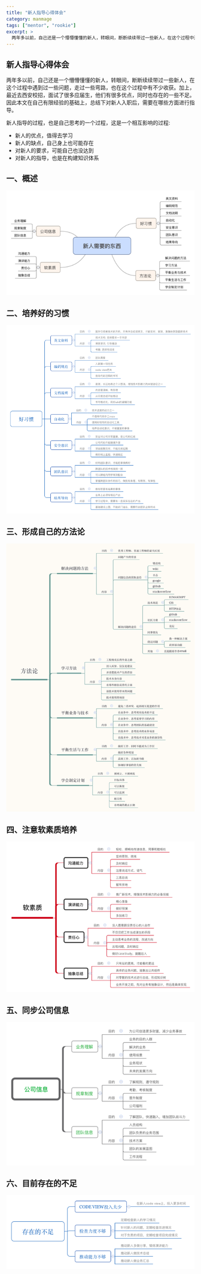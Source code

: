 ```yaml
---
title: "新人指导心得体会"
category: manmage
tags: ["mentor", "rookie"]
excerpt: >
  两年多以前，自己还是一个懵懵懂懂的新人，转眼间，断断续续带过一些新人，在这个过程中遇到过一些问题，走过一些弯路，也在这个过程中有不少收获。加上，最近去西安校招，面试了很多应届生，他们有很多优点，同时也存在的一些不足。因此本文在自己有限经验的基础上，总结下对新人入职后，需要在哪些方面进行指导。
---
```


## 新人指导心得体会

两年多以前，自己还是一个懵懵懂懂的新人，转眼间，断断续续带过一些新人，在这个过程中遇到过一些问题，走过一些弯路，也在这个过程中有不少收获。加上，最近去西安校招，面试了很多应届生，他们有很多优点，同时也存在的一些不足。因此本文在自己有限经验的基础上，总结下对新人入职后，需要在哪些方面进行指导。

新人指导的过程，也是自己思考的一个过程，这是一个相互影响的过程:

- 新人的优点，值得去学习
- 新人的缺点，自己身上也可能存在
- 对新人的要求，可能自己也没达到
- 对新人的指导，也是在构建知识体系

## 一、概述

![](../img/rookie/summary.png)

## 二、培养好的习惯

![](../img/rookie/habit.png)

## 三、形成自己的方法论

![](../img/rookie/method.png)

## 四、注意软素质培养

![](../img/rookie/quality.png)

## 五、同步公司信息

![](../img/rookie/company.png)

## 六、目前存在的不足

![](../img/rookie/lack.png)
